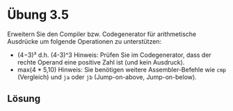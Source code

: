 # Übung 3.5

Erweitern Sie den Compiler bzw. Codegenerator für arithmetische Ausdrücke um folgende Operationen zu unterstützen:

* (4−3)³ d.h. (4-3)^3
  Hinweis: Prüfen Sie im Codegenerator, dass der rechte Operand eine positive Zahl ist (und kein Ausdruck).
* max(4 * 5,10)
  Hinweis: Sie benötigen weitere Assembler-Befehle wie `cmp` (Vergleich) und `ja` oder `jb` (Jump-on-above, Jump-on-below).

## Lösung


